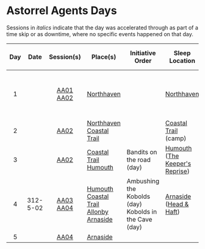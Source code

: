 # Astorrel Agents Days

Sessions in *italics* indicate that the day was accelerated through as part of a time skip or as downtime, where no specific events happened on that day.

| Day | Date | Session(s) | Place(s) | Initiative Order | Sleep Location | Player Character Visions |
|:---:|---|:---:|---|---|---|---|
| 1 | | [AA01](../../sessions/AA01.md)<br />[AA02](../../sessions/AA02.md) | [Northhaven](../../places/cities/northhaven.md) | | [Northhaven](../../places/cities/northhaven.md) | Whisper [Valnos](../../gods/deities/valnos.md) Chat 1<br />Whisper [Valnos](../../gods/deities/valnos.md) Chat 2
| 2 | | [AA02](../../sessions/AA02.md) | [Northhaven](../../places/cities/northhaven.md)<br />[Coastal Trail](../../places/roads/coastal-trail.md) | | [Coastal Trail](../../places/roads/coastal-trail.md) (camp) |
| 3 | | [AA02](../../sessions/AA02.md) | [Coastal Trail](../../places/roads/coastal-trail.md)<br />[Humouth](../../places/villages/humouth.md) | Bandits on the road (day) | [Humouth](../../places/villages/humouth.md) ([The Keeper's Reprise](../../places/buildings/inns-taverns/the-keepers-reprise.md))
| 4 | 312-5-02 | [AA03](../../sessions/AA03.md)<br />[AA04](../../sessions/AA04.md) | [Humouth](../../places/villages/humouth.md)<br />[Coastal Trail](../../places/roads/coastal-trail.md)<br />[Allonby](../../places/villages/allonby.md)<br />[Arnaside](../../places/villages/arnaside.md) | Ambushing the Kobolds (day)<br />Kobolds in the Cave (day) | [Arnaside](../../places/villages/arnaside.md) ([Head & Haft](../../places/buildings/inns-taverns/head-and-haft.md)) | Whisper [Valnos](../../gods/deities/valnos.md) Chat 3
| 5 | | [AA04](../../sessions/AA04.md) | [Arnaside](../../places/villages/arnaside.md)
